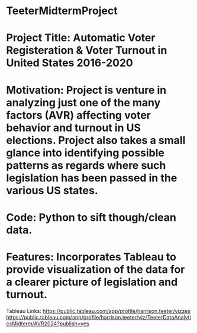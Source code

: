 # TeeterMidtermProject
# Project Title: Automatic Voter Registeration & Voter Turnout in United States 2016-2020
# Motivation: Project is venture in analyzing just one of the many factors (AVR) affecting voter behavior and turnout in US elections. Project also takes a small glance into identifying possible patterns as regards where such legislation has been passed in the various US states.
# Code: Python to sift though/clean data.
# Features: Incorporates Tableau to provide visualization of the data for a clearer picture of legislation and turnout.
Tableau Links: https://public.tableau.com/app/profile/harrison.teeter/vizzes
               https://public.tableau.com/app/profile/harrison.teeter/viz/TeeterDataAnalyticsMidterm/AVR2024?publish=yes
